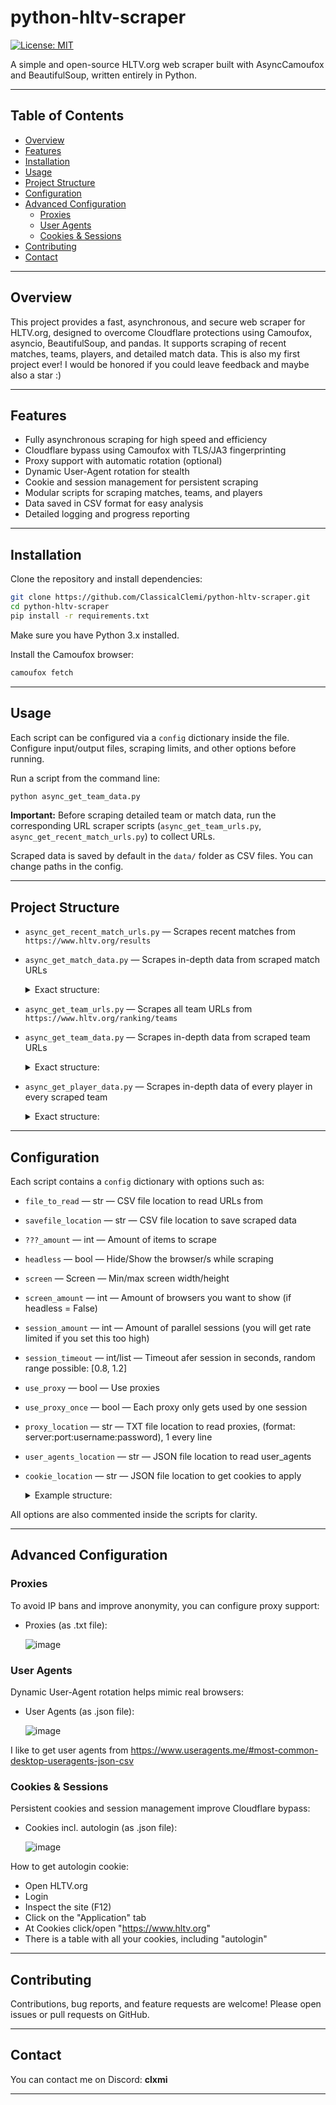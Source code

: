 # python-hltv-scraper

[![License: MIT](https://img.shields.io/badge/License-MIT-yellow.svg)](LICENSE)

A simple and open-source HLTV.org web scraper built with AsyncCamoufox and BeautifulSoup, written entirely in Python.

---

## Table of Contents

- [Overview](#overview)  
- [Features](#features)  
- [Installation](#installation)  
- [Usage](#usage)  
- [Project Structure](#project-structure)  
- [Configuration](#configuration)  
- [Advanced Configuration](#advanced-configuration)  
  - [Proxies](#proxies)  
  - [User Agents](#user-agents)  
  - [Cookies & Sessions](#cookies--sessions)  
- [Contributing](#contributing)  
- [Contact](#contact)  

---

## Overview

This project provides a fast, asynchronous, and secure web scraper for HLTV.org, designed to overcome Cloudflare protections using Camoufox, asyncio, BeautifulSoup, and pandas. It supports scraping of recent matches, teams, players, and detailed match data. This is also my first project ever! I would be honored if you could leave feedback and maybe also a star :)

---

## Features

- Fully asynchronous scraping for high speed and efficiency  
- Cloudflare bypass using Camoufox with TLS/JA3 fingerprinting  
- Proxy support with automatic rotation (optional)  
- Dynamic User-Agent rotation for stealth  
- Cookie and session management for persistent scraping  
- Modular scripts for scraping matches, teams, and players  
- Data saved in CSV format for easy analysis  
- Detailed logging and progress reporting  

---

## Installation

Clone the repository and install dependencies:

```bash
git clone https://github.com/ClassicalClemi/python-hltv-scraper.git
cd python-hltv-scraper
pip install -r requirements.txt
```

Make sure you have Python 3.x installed.

Install the Camoufox browser:

```bash
camoufox fetch
```

---

## Usage

Each script can be configured via a `config` dictionary inside the file. Configure input/output files, scraping limits, and other options before running.

Run a script from the command line:

```bash
python async_get_team_data.py
```

**Important:** Before scraping detailed team or match data, run the corresponding URL scraper scripts (`async_get_team_urls.py`, `async_get_recent_match_urls.py`) to collect URLs.

Scraped data is saved by default in the `data/` folder as CSV files. You can change paths in the config.

---

## Project Structure

- `async_get_recent_match_urls.py` — Scrapes recent matches from `https://www.hltv.org/results`
- `async_get_match_data.py` — Scrapes in-depth data from scraped match URLs
    <details> 
      <summary>Exact structure:</summary>
      
      match_info = {
                        "team_1": team_1,
                        "team_2": team_2,
                        "score_team_1": score_team_1,
                        "score_team_2": score_team_2,
                        "winner": winner,
                        "date": date,
                        "hour": hour,
                        "event": event,
                        "mode": mode,
                        "maps": maps,
                    }
      "maps": [
                    {"map": "Dust2", "picked_by": "team_1", "winner": "team_1", "score": "16-14"},
                    {"map": "Mirage", "picked_by": "team_2", "winner": "team_2", "score": "16-12"},
                    {"map": "Inferno", "picked_by": "random", "winner": "team_1", "score": "16-10"}
                ]
    </details>
- `async_get_team_urls.py` — Scrapes all team URLs from `https://www.hltv.org/ranking/teams`
- `async_get_team_data.py` — Scrapes in-depth data from scraped team URLs
      <details> 
      <summary>Exact structure:</summary>

      team_info = {
                    # "team_url": url,
                    "team_name": team_name,
                    "team_region": team_region,
                    "world_ranking": world_ranking,
                    "valve_ranking": valve_ranking,
                    "avg_player_age": average_age,
                    "current_winstreak": current_winstreak,
                    "winrate": winrate,
                    "map_winrates": map_winrates,
                    "coach_url": coach_url,
                    "player_urls": player_urls,
                }
      map_winrates = {  # only 6 best maps get scraped
                    "Ancient": get_map_winrate(soup, "Ancient"),
                    "Anubis": get_map_winrate(soup, "Anubis"),
                    "Dust2": get_map_winrate(soup, "Dust2"),
                    "Inferno": get_map_winrate(soup, "Inferno"),
                    "Mirage": get_map_winrate(soup, "Mirage"),
                    "Nuke": get_map_winrate(soup, "Nuke"),
                    "Overpass": get_map_winrate(soup, "Overpass"),
                    "Train": get_map_winrate(soup, "Train"),
                    "Vertigo": get_map_winrate(soup, "Vertigo"),
                }
    </details>
- `async_get_player_data.py` — Scrapes in-depth data of every player in every scraped team
      <details> 
      <summary>Exact structure:</summary>

      player_info = {
                    "name": name,
                    "country": country,
                    "team": team,
                    "age": age,
                    "overall": overall,
                    "opening": opening,
                    "round": rounds,
                    "weapon": weapon_kills,
                    "ct-side": {
                        "firepower": ct_firepower,
                        "entrying": ct_entrying,
                        "trading": ct_trading,
                        "opening": ct_opening,
                        "clutching": ct_clutching,
                        "sniping": ct_sniping,
                        "utility": ct_utility,
                    },
                    "t-side": {
                        "firepower": t_firepower,
                        "entrying": t_entrying,
                        "trading": t_trading,
                        "opening": t_opening,
                        "clutching": t_clutching,
                        "sniping": t_sniping,
                        "utility": t_utility,
                    },
                }
    </details>

---

## Configuration

Each script contains a `config` dictionary with options such as:

- `file_to_read` — str — CSV file location to read URLs from
- `savefile_location` — str — CSV file location to save scraped data
- `???_amount` — int — Amount of items to scrape
- `headless` — bool — Hide/Show the browser/s while scraping
- `screen` — Screen — Min/max screen width/height
- `screen_amount` — int — Amount of browsers you want to show (if headless = False)
- `session_amount` — int — Amount of parallel sessions (you will get rate limited if you set this too high)
- `session_timeout` — int/list — Timeout afer session in seconds, random range possible: [0.8, 1.2]
- `use_proxy` — bool — Use proxies
- `use_proxy_once` — bool — Each proxy only gets used by one session
- `proxy_location` — str — TXT file location to read proxies, (format: server:port:username:password), 1 every line
- `user_agents_location` — str — JSON file location to read user_agents
- `cookie_location` — str — JSON file location to get cookies to apply

  <details> 
      <summary>Example structure:</summary>
      
      config = {
            "file_to_read": "rework/data/team_urls.csv",
            "savefile_location": "rework/data/team_data.csv",
            "team_amount": 100,  # -1 = all
            "headless": True,
            "screen": Screen(max_width=1920, max_height=1080),
            "screen_amount": 1,
            "session_amount": 5,
            "session_timeout": 1,
            "use_proxy": True,
            "use_proxy_once": True,
            "proxy_location": "rework/data/proxies.txt",
            "user_agents_location": "rework/data/user_agents.json",
            "cookie_location": "rework/data/autologin_cookie.json",
        }
    </details>

All options are also commented inside the scripts for clarity.

---

## Advanced Configuration

### Proxies

To avoid IP bans and improve anonymity, you can configure proxy support:

- Proxies (as .txt file):
  
  ![image](https://github.com/user-attachments/assets/ca43d659-4272-4300-965b-2dbc26c7d0fe)

### User Agents

Dynamic User-Agent rotation helps mimic real browsers:

- User Agents (as .json file):

  ![image](https://github.com/user-attachments/assets/1d661600-65a5-4b9d-a546-49228c74e4df)

I like to get user agents from https://www.useragents.me/#most-common-desktop-useragents-json-csv

### Cookies & Sessions

Persistent cookies and session management improve Cloudflare bypass:

- Cookies incl. autologin (as .json file):
  
  ![image](https://github.com/user-attachments/assets/4795165c-1af4-4849-a62f-d7b039704b45)

How to get autologin cookie:
- Open HLTV.org
- Login
- Inspect the site (F12)
- Click on the "Application" tab
- At Cookies click/open "https://www.hltv.org"
- There is a table with all your cookies, including "autologin"

---

## Contributing

Contributions, bug reports, and feature requests are welcome! Please open issues or pull requests on GitHub.

---

## Contact

You can contact me on Discord: **clxmi**

---
